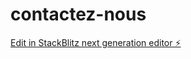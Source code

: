 # contactez-nous

[Edit in StackBlitz next generation editor ⚡️](https://stackblitz.com/~/github.com/sayko92/contactez-nous)